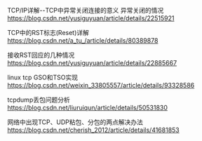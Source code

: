 TCP/IP详解--TCP中异常关闭连接的意义 异常关闭的情况  
https://blog.csdn.net/yusiguyuan/article/details/22515921

TCP中的RST标志(Reset)详解 
https://blog.csdn.net/a_tu_/article/details/80389878

接收RST回应的几种情况
https://blog.csdn.net/yusiguyuan/article/details/22885667

linux tcp GSO和TSO实现
https://blog.csdn.net/weixin_33805557/article/details/93328586

tcpdump丢包问题分析
https://blog.csdn.net/liuruiqun/article/details/50531830

网络中出现TCP、UDP粘包、分包的两点解决办法
https://blog.csdn.net/cherish_2012/article/details/41681853